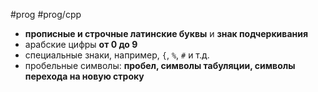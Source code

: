 #prog #prog/cpp

- **прописные и строчные латинские буквы** и **знак подчеркивания**
- арабские цифры **от 0 до 9**
- специальные знаки, например, `{`, `%`, `#` и т.д.
- пробельные символы: **пробел, символы табуляции, символы перехода на новую строку**